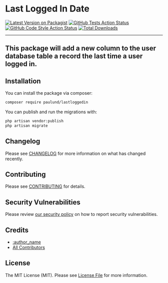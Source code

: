 # Last Logged In Date

[![Latest Version on Packagist](https://img.shields.io/packagist/v/paulund/lastloggedin.svg?style=flat-square)](https://packagist.org/packages/paulund/lastloggedin)
[![GitHub Tests Action Status](https://img.shields.io/github/actions/workflow/status/paulund/lastloggedin/run-tests.yml?branch=main&label=tests&style=flat-square)](https://github.com/paulund/lastloggedin/actions?query=workflow%3Arun-tests+branch%3Amain)
[![GitHub Code Style Action Status](https://img.shields.io/github/actions/workflow/status/paulund/lastloggedin/fix-php-code-style-issues.yml?branch=main&label=code%20style&style=flat-square)](https://github.com/paulund/lastloggedin/actions?query=workflow%3A"Fix+PHP+code+style+issues"+branch%3Amain)
[![Total Downloads](https://img.shields.io/packagist/dt/paulund/lastloggedin.svg?style=flat-square)](https://packagist.org/packages/paulund/lastloggedin)
<!--delete-->
---
This package will add a new column to the user database table a record the last time a user logged in.
---

## Installation

You can install the package via composer:

```bash
composer require paulund/lastloggedin
```

You can publish and run the migrations with:

```bash
php artisan vendor:publish
php artisan migrate
```

## Changelog

Please see [CHANGELOG](CHANGELOG.md) for more information on what has changed recently.

## Contributing

Please see [CONTRIBUTING](CONTRIBUTING.md) for details.

## Security Vulnerabilities

Please review [our security policy](../../security/policy) on how to report security vulnerabilities.

## Credits

- [:author_name](https://github.com/paulund)
- [All Contributors](../../contributors)

## License

The MIT License (MIT). Please see [License File](LICENSE.md) for more information.
